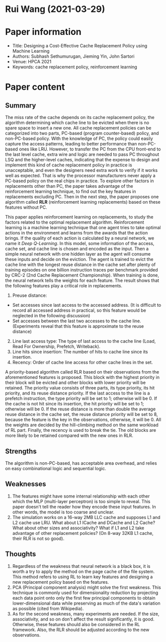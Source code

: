 # Rui Wang (2021-03-29)

# Paper information
- Title: Designing a Cost-Effective Cache Replacement Policy using Machine Learning
- Authors: Subhash Sethumurugan, Jieming Yin, John Sartori
- Venue: HPCA 2021
- Keywords: cache replacement policy, reinforcement learning

# Paper content
## Summary
The miss rate of the cache depends on its cache replacement policy, the algorithm determining which cache line to be evicted when there is no spare space to insert a new one. All cache replacement policies can be categorized into two parts, PC-based (program counter-based) policy, and non-PC-based policy. With the knowledge of PC, the policy could easily capture the access patterns, leading to better performance than non-PC-based ones like LRU. However, to transfer the PC from the CPU front-end to the last level cache, extra wire and logic are needed to pass PC throughout LSQ and the higher-level caches, indicating that the expense to design and implement this kind of cache replacement policy in practice is unacceptable, and even the designers need extra work to verify if it works well as expected. That is why the processor manufacturers never apply a PC-based policy on the real chips in practice. To explore other factors in replacements other than PC, the paper takes advantage of the reinforcement learning technique, to find out the key features in replacements excluding PC. Then in the next step, the paper proposes one algorithm called **RLR** (reinforcement learning replacements) based on these features without PC.

This paper applies reinforcement learning on replacements, to study the factors related to the optimal replacement algorithm. Reinforcement learning is a machine learning technique that one agent tries to take optimal actions in the environment and learns from the awards that the action brings. If the quality of each action is calculated by a neural network, we name it *Deep Q-Learning*. In this model, some information of the access, cache set, and cache line is chosen and encoded as the input. Then a simple neural network with one hidden layer as the agent will consume these inputs and decide on the eviction. The agent is trained to evict the cache line with the longest reuse distance in the cache set after plenty of training episodes on one billion instruction traces per benchmark provided by CRC-2 (2nd Cache Replacement Championship). When training is done, the neural network tells the weights for each feature. The result shows that the following features play a critical role in replacements.
1. Preuse distance:
  - Set accesses since last access to the accessed address. (It is difficult to record all accessed address in practical, so this feature would be neglected in the following discussion)
  - Set accesses between the last two accesses to the cache line. (Experiments reveal that this feature is approximate to the reuse distance)
2. Line last access type: The type of last access to the cache line (Load, Read For Ownership, Prefetch, Writeback).
3. Line hits since insertion: The number of hits to cache line since its insertion.
4. Recency: Order of cache line access for other cache lines in the set.

A priority-based algorithm called RLR based on their observations from the aforementioned features is proposed. This block with the highest priority in their block will be evicted and other blocks with lower priority will be retained. The priority value consists of three parts, its type priority, its hit priority, and its reuse distance priority. If the last access to the line is a prefetch instruction, the type priority will be set to 1; otherwise will be 0. If the cache is not hit since its insertion, the hit priority will be set to 1; otherwise will be 0. If the reuse distance is more than double the average reuse distance in the cache set, the reuse distance priority will be set to 8, because the feature is the key in the observations, otherwise, it will be 0. All the weights are decided by the hill-climbing method on the same workload of RL part. Finally, the recency is used to break the tie. The old blocks are more likely to be retained compared with the new ones in RLR.

## Strengths
The algorithm is non-PC-based, has acceptable area overhead, and relies on easy combinational logic and sequential logic.

## Weaknesses
1. The features might have some internal relationship with each other which the MLP (multi-layer perceptron) is too simple to reveal. This paper doesn't tell the reader how they encode these input features. In other words, the model is too coarse and unclear.
2. The simulation works on a 16-way 2MB LLC cache and supposes L1 and L2 cache use LRU. What about L1 ICache and DCache and L2 Cache? What about other sizes and associativity? What if L1 and L2 take advantage of other replacement policies? (On 8-way 32KB L1 cache, their RLR is not so good).

## Thoughts
1. Regardless of the weakness that neural network is a black box, it is worth a try to apply the method on the page cache of the file system. This method refers to using RL to learn key features and designing a new replacement policy based on the features.
2. PCA (Principal component analysis) might solve the first weakness. This technique is commonly used for dimensionality reduction by projecting each data point onto only the first few principal components to obtain lower-dimensional data while preserving as much of the data's variation as possible (cited from Wikipedia).
3. As for the second weakness, many experiments are needed. If the size, associativity, and so on don't affect the result significantly, it is good. Otherwise, these features should also be considered in the RL framework. Also, the RLR should be adjusted according to the new observations.